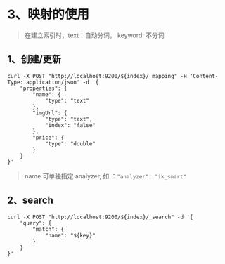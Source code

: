 # 3、映射的使用

> 在建立索引时，text：自动分词， keyword: 不分词

## 1、创建/更新

```shell
curl -X POST "http://localhost:9200/${index}/_mapping" -H 'Content-Type: application/json' -d '{
	"properties": {
		"name": {
			"type": "text"
		},
		"imgUrl": {
			"type": "text",
			"index": "false"
		},
		"price": {
			"type": "double"
		}
	}
}'
```

> name 可单独指定 analyzer, 如 ：`"analyzer": "ik_smart"`

## 2、search

```shell
curl -X POST "http://localhost:9200/${index}/_search" -d '{
	"query": {
		"match": {
			"name": "${key}"
		}
	}
}'
```

